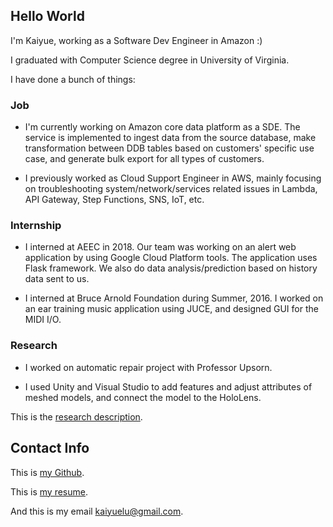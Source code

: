 ## Hello World

I'm Kaiyue, working as a Software Dev Engineer in Amazon :)

I graduated with Computer Science degree in University of Virginia.

I have done a bunch of things:

### Job

- I'm currently working on Amazon core data platform as a SDE. The service is implemented to ingest data from the source database, make transformation between DDB tables based on customers' specific use case, and generate bulk export for all types of customers.

- I previously worked as Cloud Support Engineer in AWS, mainly focusing on troubleshooting system/network/services related issues in Lambda, API Gateway, Step Functions, SNS, IoT, etc.

### Internship

- I interned at AEEC in 2018. Our team was working on an alert web application by using Google Cloud Platform tools. The application uses Flask framework. We also do data analysis/prediction based on history data sent to us.

- I interned at Bruce Arnold Foundation during Summer, 2016. I worked on an ear training music application using JUCE, and designed GUI for the MIDI I/O.

### Research

- I worked on automatic repair project with Professor Upsorn.

- I used Unity and Visual Studio to add features and adjust attributes of meshed models, and connect the model to the HoloLens.

This is the [research description](https://secure.rutgers.edu/urs/projects/projectDetails.aspx?ID=3001).


## Contact Info

This is [my Github](https://github.com/aabcceccbba).

This is [my resume](resume.pdf).

And this is my email <kaiyuelu@gmail.com>.
